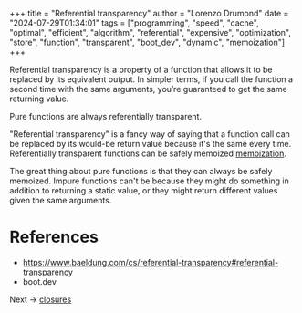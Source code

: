 +++
title = "Referential transparency"
author = "Lorenzo Drumond"
date = "2024-07-29T01:34:01"
tags = ["programming",  "speed",  "cache",  "optimal",  "efficient",  "algorithm",  "referential",  "expensive",  "optimization",  "store",  "function",  "transparent",  "boot_dev",  "dynamic",  "memoization"]
+++



Referential transparency is a property of a function that allows it to be replaced by its equivalent output. In simpler terms, if you call the function a second time with the same arguments, you’re guaranteed to get the same returning value.

Pure functions are always referentially transparent.

"Referential transparency" is a fancy way of saying that a function call can be replaced by its would-be return value because it's the same every time. Referentially transparent functions can be safely memoized [memoization](/wiki/memoization/).

The great thing about pure functions is that they can always be safely memoized. Impure functions can't be because they might do something in addition to returning a static value, or they might return different values given the same arguments.

# References

- https://www.baeldung.com/cs/referential-transparency#referential-transparency
- boot.dev

Next -> [closures](/wiki/closures/)

